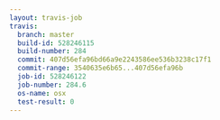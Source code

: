 ```yaml
---
layout: travis-job
travis:
  branch: master
  build-id: 528246115
  build-number: 284
  commit: 407d56efa96bd66a9e2243586ee536b3238c17f1
  commit-range: 3540635e6b65...407d56efa96b
  job-id: 528246122
  job-number: 284.6
  os-name: osx
  test-result: 0
---
```


